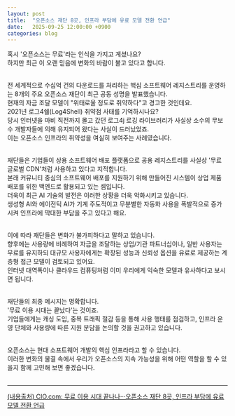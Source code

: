 ```yaml
---
layout: post
title:  "오픈소스 재단 8곳, 인프라 부담에 유료 모델 전환 언급"
date:   2025-09-25 12:00:00 +0900
categories: blog
---
```


혹시 '오픈소스는 무료'라는 인식을 가지고 계셨나요?<br>
하지만 최근 이 오랜 믿음에 변화의 바람이 불고 있다고 합니다.<br><br>

전 세계적으로 수십억 건의 다운로드를 처리하는 핵심 소프트웨어 레지스트리를 운영하는 8개의 주요 오픈소스 재단이 최근 공동 성명을 발표했습니다.<br>
현재의 자금 조달 모델이 "위태로울 정도로 취약하다"고 경고한 것인데요.<br>
2021년 로그4쉘(Log4Shell) 취약점 사태를 기억하시나요?<br>
당시 인터넷을 마비 직전까지 몰고 갔던 로그4j 로깅 라이브러리가 사실상 소수의 무보수 개발자들에 의해 유지되어 왔다는 사실이 드러났었죠.<br>
이는 오픈소스 인프라의 취약성을 여실히 보여주는 사례였습니다.<br><br>

재단들은 기업들이 상용 소프트웨어 배포 플랫폼으로 공용 레지스트리를 사실상 '무료 글로벌 CDN'처럼 사용하고 있다고 지적합니다.<br>
본래 커뮤니티 중심의 소프트웨어 배포를 지원하기 위해 만들어진 시스템이 상업 제품 배포를 위한 백엔드로 활용되고 있는 셈입니다.<br>
더욱이 최근 AI 기술의 발전은 이러한 상황을 더욱 악화시키고 있습니다.<br>
생성형 AI와 에이전틱 AI가 기계 주도적이고 무분별한 자동화 사용을 폭발적으로 증가시켜 인프라에 막대한 부담을 주고 있다고 해요.<br><br>

이에 따라 재단들은 변화가 불가피하다고 말하고 있습니다.<br>
향후에는 사용량에 비례하여 자금을 조달하는 상업/기관 파트너십이나, 일반 사용자는 무료를 유지하되 대규모 사용자에게는 확장된 성능과 신뢰성 옵션을 유료로 제공하는 계층형 접근 모델이 검토되고 있어요.<br>
인터넷 대역폭이나 클라우드 컴퓨팅처럼 이미 우리에게 익숙한 모델과 유사하다고 보시면 됩니다.<br><br>

재단들의 최종 메시지는 명확합니다.<br>
'무료 이용 시대는 끝났다'는 것이죠.<br>
기업들에게는 캐싱 도입, 중복 트래픽 절감 등을 통해 사용 행태를 점검하고, 인프라 운영 단체와 사용량에 따른 지원 분담을 논의할 것을 권고하고 있습니다.<br><br>

오픈소스는 현대 소프트웨어 개발의 핵심 인프라라고 할 수 있습니다.<br>
이러한 변화의 물결 속에서 우리가 오픈소스의 지속 가능성을 위해 어떤 역할을 할 수 있을지 함께 고민해 보면 좋겠습니다.<br><br>

---
<div class="contents-source">
<a href="https://www.cio.com/article/4062875/무료-이용-시대-끝나나···오픈소스-재단-8곳-인프라.html" target="_blank">(내용출처) CIO.com: 무료 이용 시대 끝나나···오픈소스 재단 8곳, 인프라 부담에 유료 모델 전환 언급</a>
</div>